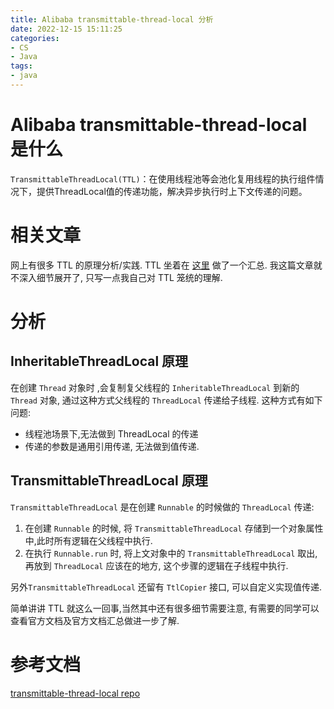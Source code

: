```yaml
---
title: Alibaba transmittable-thread-local 分析
date: 2022-12-15 15:11:25
categories:
- CS
- Java
tags:
- java
---
```



# Alibaba transmittable-thread-local 是什么
`TransmittableThreadLocal(TTL)`：在使用线程池等会池化复用线程的执行组件情况下，提供ThreadLocal值的传递功能，解决异步执行时上下文传递的问题。


# 相关文章
网上有很多 TTL 的原理分析/实践. TTL 坐着在 [这里](https://github.com/alibaba/transmittable-thread-local/issues/123) 做了一个汇总. 我这篇文章就不深入细节展开了, 只写一点我自己对 TTL 笼统的理解.


# 分析
## InheritableThreadLocal 原理
在创建 `Thread` 对象时 ,会复制复父线程的 `InheritableThreadLocal` 到新的 `Thread` 对象, 通过这种方式父线程的 `ThreadLocal` 传递给子线程. 这种方式有如下问题:
* 线程池场景下,无法做到 ThreadLocal 的传递
* 传递的参数是通用引用传递, 无法做到值传递.

## TransmittableThreadLocal 原理
`TransmittableThreadLocal` 是在创建 `Runnable` 的时候做的 `ThreadLocal` 传递:
1. 在创建 `Runnable` 的时候, 将 `TransmittableThreadLocal` 存储到一个对象属性中,此时所有逻辑在父线程中执行.
2. 在执行 `Runnable.run` 时, 将上文对象中的 `TransmittableThreadLocal` 取出, 再放到 `ThreadLocal` 应该在的地方, 这个步骤的逻辑在子线程中执行.

另外`TransmittableThreadLocal` 还留有 `TtlCopier` 接口, 可以自定义实现值传递.

简单讲讲 TTL 就这么一回事,当然其中还有很多细节需要注意, 有需要的同学可以查看官方文档及官方文档汇总做进一步了解.


# 参考文档
[transmittable-thread-local repo](https://github.com/alibaba/transmittable-thread-local)
